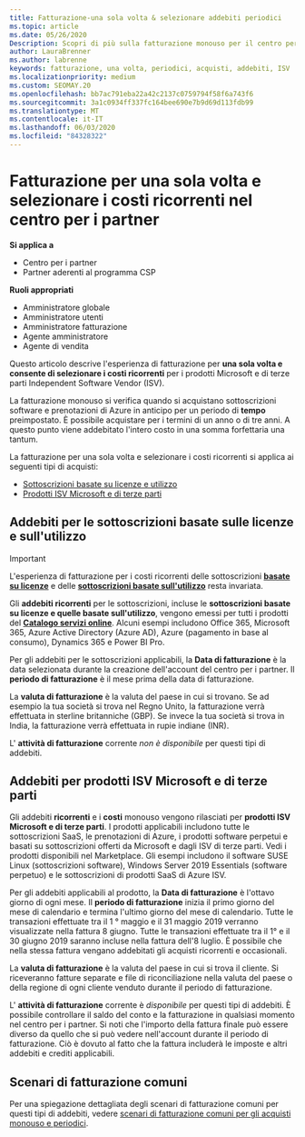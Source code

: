 ```yaml
---
title: Fatturazione-una sola volta & selezionare addebiti periodici
ms.topic: article
ms.date: 05/26/2020
Description: Scopri di più sulla fatturazione monouso per il centro per i partner, per i termini predefiniti e la fatturazione per i costi selezionati e ricorrenti.
author: LauraBrenner
ms.author: labrenne
keywords: fatturazione, una volta, periodici, acquisti, addebiti, ISV
ms.localizationpriority: medium
ms.custom: SEOMAY.20
ms.openlocfilehash: bb7ac791eba22a42c2137c0759794f58f6a743f6
ms.sourcegitcommit: 3a1c0934ff337fc164bee690e7b9d69d113fdb99
ms.translationtype: MT
ms.contentlocale: it-IT
ms.lasthandoff: 06/03/2020
ms.locfileid: "84328322"
---
```

# <a name="billing-for-one-time-and-select-recurring-charges-in-partner-center"></a>Fatturazione per una sola volta e selezionare i costi ricorrenti nel centro per i partner

**Si applica a**
- Centro per i partner
- Partner aderenti al programma CSP

**Ruoli appropriati**
- Amministratore globale
- Amministratore utenti
- Amministratore fatturazione
- Agente amministratore
- Agente di vendita

Questo articolo descrive l'esperienza di fatturazione per **una sola volta e consente di selezionare i costi ricorrenti** per i prodotti Microsoft e di terze parti Independent Software Vendor (ISV). 

La fatturazione monouso si verifica quando si acquistano sottoscrizioni software e prenotazioni di Azure in anticipo per un periodo di **tempo** preimpostato. È possibile acquistare per i termini di un anno o di tre anni. A questo punto viene addebitato l'intero costo in una somma forfettaria una tantum.

La fatturazione per una sola volta e selezionare i costi ricorrenti si applica ai seguenti tipi di acquisti:

- [Sottoscrizioni basate su licenze e utilizzo](#license-based-and-usage-based-subscription-charges)
- [Prodotti ISV Microsoft e di terze parti](#microsoft-and-third-party-isv-product-charges)

## <a name="license-based-and-usage-based-subscription-charges"></a>Addebiti per le sottoscrizioni basate sulle licenze e sull'utilizzo

> [!IMPORTANT]
> L'esperienza di fatturazione per i costi ricorrenti delle sottoscrizioni [**basate su licenze**](license-based-billing.md) e delle [**sottoscrizioni basate sull'utilizzo**](usage-based-billing.md) resta invariata.

Gli **addebiti ricorrenti** per le sottoscrizioni, incluse le **sottoscrizioni basate su licenze e quelle basate sull'utilizzo**, vengono emessi per tutti i prodotti del [**Catalogo servizi online**](https://partner.microsoft.com/commerce/preferredoffers/list). Alcuni esempi includono Office 365, Microsoft 365, Azure Active Directory (Azure AD), Azure (pagamento in base al consumo), Dynamics 365 e Power BI Pro.

Per gli addebiti per le sottoscrizioni applicabili, la **Data di fatturazione** è la data selezionata durante la creazione dell'account del centro per i partner. Il **periodo di fatturazione** è il mese prima della data di fatturazione.

La **valuta di fatturazione** è la valuta del paese in cui si trovano. Se ad esempio la tua società si trova nel Regno Unito, la fatturazione verrà effettuata in sterline britanniche (GBP). Se invece la tua società si trova in India, la fatturazione verrà effettuata in rupie indiane (INR).

L' **attività di fatturazione** corrente *non è disponibile* per questi tipi di addebiti.

## <a name="microsoft-and-third-party-isv-product-charges"></a>Addebiti per prodotti ISV Microsoft e di terze parti

Gli addebiti **ricorrenti** e i **costi** monouso vengono rilasciati per **prodotti ISV Microsoft e di terze parti**. I prodotti applicabili includono tutte le sottoscrizioni SaaS, le prenotazioni di Azure, i prodotti software perpetui e basati su sottoscrizioni offerti da Microsoft e dagli ISV di terze parti. Vedi i prodotti disponibili nel Marketplace. Gli esempi includono il software SUSE Linux (sottoscrizioni software), Windows Server 2019 Essentials (software perpetuo) e le sottoscrizioni di prodotti SaaS di Azure ISV.

Per gli addebiti applicabili al prodotto, la **Data di fatturazione** è l'ottavo giorno di ogni mese. Il **periodo di fatturazione** inizia il primo giorno del mese di calendario e termina l'ultimo giorno del mese di calendario. Tutte le transazioni effettuate tra il 1 ° maggio e il 31 maggio 2019 verranno visualizzate nella fattura 8 giugno. Tutte le transazioni effettuate tra il 1° e il 30 giugno 2019 saranno incluse nella fattura dell'8 luglio. È possibile che nella stessa fattura vengano addebitati gli acquisti ricorrenti e occasionali.

La **valuta di fatturazione** è la valuta del paese in cui si trova il cliente. Si riceveranno fatture separate e file di riconciliazione nella valuta del paese o della regione di ogni cliente venduto durante il periodo di fatturazione.

L' **attività di fatturazione** corrente è *disponibile* per questi tipi di addebiti. È possibile controllare il saldo del conto e la fatturazione in qualsiasi momento nel centro per i partner. Si noti che l'importo della fattura finale può essere diverso da quello che si può vedere nell'account durante il periodo di fatturazione. Ciò è dovuto al fatto che la fattura includerà le imposte e altri addebiti e crediti applicabili.

## <a name="common-billing-scenarios"></a>Scenari di fatturazione comuni

Per una spiegazione dettagliata degli scenari di fatturazione comuni per questi tipi di addebiti, vedere [scenari di fatturazione comuni per gli acquisti monouso e periodici](common-billing-scenarios-onetime-recurring.md).
